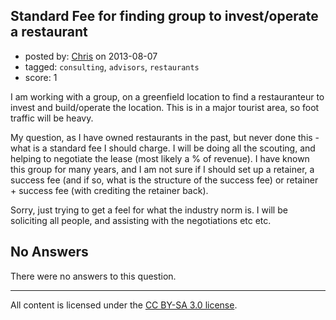 ## Standard Fee for finding group to invest/operate a restaurant

- posted by: [Chris](https://stackexchange.com/users/-1/27346-chris) on 2013-08-07
- tagged: `consulting`, `advisors`, `restaurants`
- score: 1

I am working with a group, on a greenfield location to find a restauranteur to invest and build/operate the location.  This is in a major tourist area, so foot traffic will be heavy.

My question, as I have owned restaurants in the past, but never done this - what is a standard fee I should charge.  I will be doing all the scouting, and helping to negotiate the lease (most likely a % of revenue).  I have known this group for many years, and I am not sure if I should set up a retainer, a success fee (and if so, what is the structure of the success fee) or retainer + success fee (with crediting the retainer back).

Sorry, just trying to get a feel for what the industry norm is.  I will be soliciting all people, and assisting with the negotiations etc etc.

## No Answers

There were no answers to this question.


---

All content is licensed under the [CC BY-SA 3.0 license](https://creativecommons.org/licenses/by-sa/3.0/).
